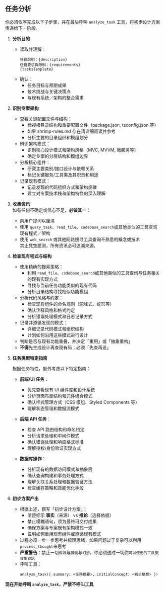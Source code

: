 ## 任务分析

你必须依序完成以下子步骤，并在最后呼叫 `analyze_task` 工具，将初步设计方案传递给下一阶段。

1. **分析目的**

   - 读取并理解：
     ```
     任務說明：{description}
     任務要求與限制：{requirements}
     {tasksTemplate}
     ```
   - 确认：
     - 任务目标与预期成果
     - 技术挑战与关键决策点
     - 与现有系统／架构的整合需求

2. **识别专案架构**

   - 查看关键配置文件与结构：
     - 检视根目录结构和重要配置文件（package.json, tsconfig.json 等）
     - 如果 shrimp-rules.md 存在请详细阅读并参考
     - 分析主要的目录组织和模组划分
   - 辨识架构模式：
     - 识别核心设计模式和架构风格（MVC, MVVM, 微服务等）
     - 确定专案的分层结构和模组边界
   - 分析核心组件：
     - 研究主要类别/接口设计与依赖关系
     - 标记关键服务/工具类及其职责和用途
   - 记录既有模式：
     - 记录发现的代码组织方式和架构规律
     - 建立对专案技术栈和架构特性的深入理解

3. **收集资讯**  
   如有任何不确定或信心不足，**必做其一**：

   - 向用户提问以厘清
   - 使用 `query_task`、`read_file`、`codebase_search`或其他类似的工具查询现有程式／架构
   - 使用 `web_search` 或其他网路搜寻工具查询不熟悉的概念或技术  
     禁止凭空臆测，所有资讯必可追溯来源。

4. **检查现有程式与结构**

   - 使用精确的搜索策略：
     - 利用 `read_file`、`codebase_search`或其他类似的工具查询与任务相关的现有实现方式
     - 寻找与当前任务功能类似的现有代码
     - 分析目录结构寻找相似功能模组
   - 分析代码风格与约定：
     - 检查现有组件的命名规则（驼峰式、蛇形等）
     - 确认注释风格和格式约定
     - 分析错误处理模式和日志记录方式
   - 记录并遵循发现的模式：
     - 详细记录代码模式和组织结构
     - 计划如何沿用这些模式进行设计
   - 判断是否与现有功能重叠，并决定「重用」或「抽象重构」
   - **不得**先生成设计再查现有码；必须「先查再设」

5. **任务类型特定指南**

   根据任务特性，额外考虑以下特定指南：

   - **前端/UI 任务**：

     - 优先查看现有 UI 组件库和设计系统
     - 分析页面布局结构和元件组合模式
     - 确认样式管理方式（CSS 模组、Styled Components 等）
     - 理解状态管理和数据流模式

   - **后端 API 任务**：

     - 检查 API 路由结构和命名约定
     - 分析请求处理和中间件模式
     - 确认错误处理和响应格式标准
     - 理解授权/身份验证实现方式

   - **数据库操作**：
     - 分析现有的数据访问模式和抽象层
     - 确认查询构建和事务处理方式
     - 理解关联关系处理和数据验证方法
     - 检查缓存策略和效能优化手段

6. **初步方案产出**
   - 根据上述，撰写「初步设计方案」：
     - 清楚标示 **事实**（来源） vs **推论**（选择依据）
     - 禁止模糊语句，须为最终可交付成果
     - 确保方案与专案既有架构模式一致
     - 说明如何重用现有组件或遵循现有模式
   - 过程必须一步一步思考并梳理思绪，如果问题过于复杂可以利用`process_thought`来思考
   - **严重警告**：禁止一切`假設`与`猜測`与`幻想`，你必须透过一切你`可以使用的工具`来`收集資訊`
   - 呼叫工具：
     ```
     analyze_task({ summary: <任務摘要>, initialConcept: <初步構想> })
     ```

**现在开始呼叫 `analyze_task`，严禁不呼叫工具**
